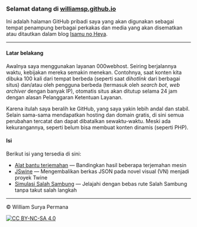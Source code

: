 ### Selamat datang di [williamsp.github.io](https://williamsp.github.io)

Ini adalah halaman GitHub pribadi saya yang akan digunakan sebagai tempat 
penampung berbagai perkakas dan media yang akan disematkan atau ditautkan
dalam blog [Isamu no Heya](https://isamunoheya.blogspot.com).

---

#### Latar belakang

Awalnya saya menggunakan layanan 000webhost. Seiring berjalannya waktu, 
kebijakan mereka semakin menekan. Contohnya, saat konten kita dibuka 100 
kali dari tempat berbeda (seperti saat di*hotlink* dari berbagai situs) 
dan/atau oleh pengguna berbeda (termasuk oleh *search bot*, *web archiver*
dengan banyak IP), otomatis situs akan ditutup selama 24 jam dengan alasan
Pelanggaran Ketentuan Layanan.

Karena itulah saya beralih ke GitHub, yang saya yakin lebih andal dan stabil.
Selain sama-sama mendapatkan hosting dan domain gratis, di sini semua 
perubahan tercatat dan dapat dibatalkan sewaktu-waktu. Meski ada 
kekurangannya, seperti belum bisa membuat konten dinamis (seperti PHP).

#### Isi

Berikut isi yang tersedia di sini:

- [Alat bantu terjemahan](https://williamsp.github.io/perkakas/terjemahan)
&mdash; Bandingkan hasil beberapa terjemahan mesin
- [JSwine](https://williamsp.github.io/perkakas/jswine)
&mdash; Mengembalikan berkas JSON pada novel visual (VN) menjadi proyek Twine
- [Simulasi Salah Sambung](https://williamsp.github.io/salahsambung)
&mdash; Jelajahi dengan bebas rute Salah Sambung tanpa takut salah langkah

---

&copy; William Surya Permana

[![CC BY-NC-SA 4.0](https://licensebuttons.net/l/by-nc-sa/4.0/88x31.png)][cc-by-nc-sa-url]

[cc-by-nc-sa-url]: https://creativecommons.org/licenses/by-nc-sa/4.0/deed.id
